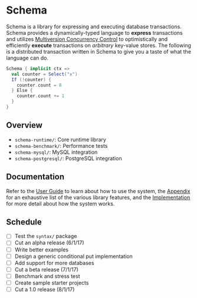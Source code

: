 # Schema
Schema is a library for expressing and executing database transactions. Schema provides a dynamically-typed language to **express** transactions and utilizes [Multiversion Concurrency Control](https://en.wikipedia.org/wiki/Multiversion_concurrency_control) to optimistically and efficiently **execute** transactions on *arbitrary* key-value stores. The following is a distributed transaction written in Schema to give you a taste of what the language can do.

```scala
Schema { implicit ctx =>
  val counter = Select("x")
  If (!counter) {
    counter.count = 0
  } Else {
    counter.count += 1
  }
}
```

## Overview
- ```schema-runtime/```: Core runtime library
- ```schema-benchmark/```: Performance tests
- ```schema-mysql/```: MySQL integration
- ```schema-postgresql/```: PostgreSQL integration

## Documentation
Refer to the [User Guide](https://github.com/ashwin153/schema/wiki/User-Guide) to learn about how to use the system, the [Appendix](https://github.com/ashwin153/schema/wiki/Appendix) for an exhaustive list of the various library features, and the [Implementation](https://github.com/ashwin153/schema/wiki/Implementation) for more detail about how the system works.

## Schedule
- [ ] Test the ```syntax/``` package
- [ ] Cut an alpha release (6/1/17)
- [ ] Write better examples
- [ ] Design a generic conditional put implementation
- [ ] Add support for more databases
- [ ] Cut a beta release (7/1/17)
- [ ] Benchmark and stress test
- [ ] Create sample starter projects
- [ ] Cut a 1.0 release (8/1/17)
